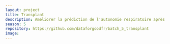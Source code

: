 ```yaml
---
layout: project
title: Transplant
description: Améliorer la prédiction de l'autonomie respiratoire après transplantation pulmonaire
season: 5
repository: https://github.com/dataforgoodfr/batch_5_transplant
image:
---
```

